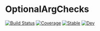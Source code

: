 # OptionalArgChecks

[![Build Status](https://github.com/simeonschaub/OptionalArgChecks.jl/workflows/CI/badge.svg)](https://github.com/simeonschaub/OptionalArgChecks.jl/actions)
[![Coverage](https://codecov.io/gh/simeonschaub/OptionalArgChecks.jl/branch/master/graph/badge.svg)](https://codecov.io/gh/simeonschaub/OptionalArgChecks.jl)
[![Stable](https://img.shields.io/badge/docs-stable-blue.svg)](https://simeonschaub.github.io/OptionalArgChecks.jl/stable)
[![Dev](https://img.shields.io/badge/docs-dev-blue.svg)](https://simeonschaub.github.io/OptionalArgChecks.jl/dev)
